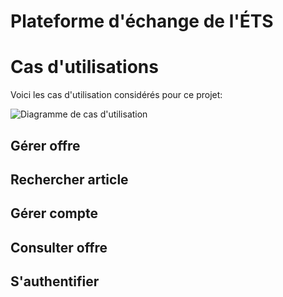 # Plateforme d'échange de l'ÉTS

# Cas d'utilisations

Voici les cas d'utilisation considérés pour ce projet:

![Diagramme de cas d'utilisation](http://www.plantuml.com/plantuml/proxy?fmt=svg&src=https://raw.githubusercontent.com/fuhrmanator/gti792-peets/master/OOAD/usecase.puml)

## Gérer offre

## Rechercher article

## Gérer compte

## Consulter offre

## S'authentifier

